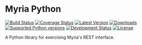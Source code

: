 Myria Python
============

[![Build Status](https://travis-ci.org/uwescience/myria-python.svg?branch=master)](https://travis-ci.org/uwescience/myria-python)
[![Coverage Status](https://img.shields.io/coveralls/uwescience/myria-python.svg)](https://coveralls.io/r/uwescience/myria-python?branch=master)
[![Latest Version](https://pypip.in/version/myria-python/badge.svg)](https://pypi.python.org/pypi/myria-python/)
[![Downloads](https://pypip.in/download/myria-python/badge.svg)](https://pypi.python.org/pypi/myria-python/)
[![Supported Python versions](https://pypip.in/py_versions/myria-python/badge.svg)](https://pypi.python.org/pypi/myria-python/)
[![Development Status](https://pypip.in/status/myria-python/badge.svg)](https://pypi.python.org/pypi/myria-python/)
[![License](https://pypip.in/license/myria-python/badge.svg)](https://pypi.python.org/pypi/myria-python/)


A Python library for exercising Myria's REST interface.
